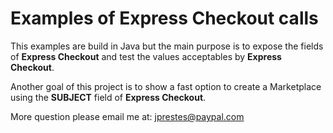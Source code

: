 Examples of Express Checkout calls
==================================

This examples are build in Java but the main purpose is to expose the fields of **Express Checkout** and test the values acceptables by **Express Checkout**.

Another goal of this project is to show a fast option to create a Marketplace using the **SUBJECT** field of **Express Checkout**.

More question please email me at: <jprestes@paypal.com> 